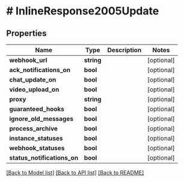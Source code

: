 # # InlineResponse2005Update

## Properties

Name | Type | Description | Notes
------------ | ------------- | ------------- | -------------
**webhook_url** | **string** |  | [optional] 
**ack_notifications_on** | **bool** |  | [optional] 
**chat_update_on** | **bool** |  | [optional] 
**video_upload_on** | **bool** |  | [optional] 
**proxy** | **string** |  | [optional] 
**guaranteed_hooks** | **bool** |  | [optional] 
**ignore_old_messages** | **bool** |  | [optional] 
**process_archive** | **bool** |  | [optional] 
**instance_statuses** | **bool** |  | [optional] 
**webhook_statuses** | **bool** |  | [optional] 
**status_notifications_on** | **bool** |  | [optional] 

[[Back to Model list]](../../README.md#documentation-for-models) [[Back to API list]](../../README.md#documentation-for-api-endpoints) [[Back to README]](../../README.md)



